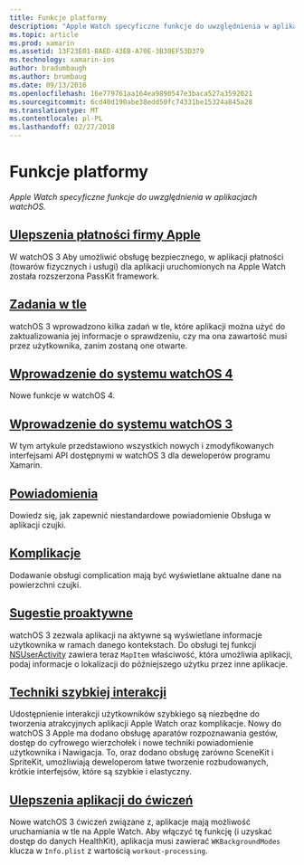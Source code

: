 ```yaml
---
title: Funkcje platformy
description: "Apple Watch specyficzne funkcje do uwzględnienia w aplikacjach watchOS."
ms.topic: article
ms.prod: xamarin
ms.assetid: 13F23E01-BAED-43EB-A70E-3B30EF53D379
ms.technology: xamarin-ios
author: bradumbaugh
ms.author: brumbaug
ms.date: 09/13/2016
ms.openlocfilehash: 16e779761aa164ea9890547e3baca527a3592021
ms.sourcegitcommit: 6cd40d190abe38edd50fc74331be15324a845a28
ms.translationtype: MT
ms.contentlocale: pl-PL
ms.lasthandoff: 02/27/2018
---
```

# <a name="platform-features"></a>Funkcje platformy

_Apple Watch specyficzne funkcje do uwzględnienia w aplikacjach watchOS._

## <a name="apple-pay-enhancementsioswatchosplatformapple-paymd"></a>[Ulepszenia płatności firmy Apple](~/ios/watchos/platform/apple-pay.md)

W watchOS 3 Aby umożliwić obsługę bezpiecznego, w aplikacji płatności (towarów fizycznych i usługi) dla aplikacji uruchomionych na Apple Watch została rozszerzona PassKit framework.

## <a name="background-tasksioswatchosplatformbackground-tasksmd"></a>[Zadania w tle](~/ios/watchos/platform/background-tasks.md)

watchOS 3 wprowadzono kilka zadań w tle, które aplikacji można użyć do zaktualizowania jej informacje o sprawdzeniu, czy ma ona zawartość musi przez użytkownika, zanim zostaną one otwarte.

## <a name="introduction-to-watchos-4introduction-to-watchos4md"></a>[Wprowadzenie do systemu watchOS 4](introduction-to-watchos4.md)

Nowe funkcje w watchOS 4.

## <a name="introduction-to-watchos-3introduction-to-watchos3indexmd"></a>[Wprowadzenie do systemu watchOS 3](introduction-to-watchos3/index.md)

W tym artykule przedstawiono wszystkich nowych i zmodyfikowanych interfejsami API dostępnymi w watchOS 3 dla deweloperów programu Xamarin.

##  <a name="notificationsnotificationsmd"></a>[Powiadomienia](notifications.md)

Dowiedz się, jak zapewnić niestandardowe powiadomienie Obsługa w aplikacji czujki.

##  <a name="complicationscomplicationsmd"></a>[Komplikacje](complications.md)

Dodawanie obsługi complication mają być wyświetlane aktualne dane na powierzchni czujki.


## <a name="proactive-suggestionsioswatchosplatformproactive-suggestionsmd"></a>[Sugestie proaktywne](~/ios/watchos/platform/proactive-suggestions.md)

watchOS 3 zezwala aplikacji na aktywne są wyświetlane informacje użytkownika w ramach danego kontekstach. Do obsługi tej funkcji [NSUserActivity](https://developer.apple.com/reference/foundation/nsuseractivity) zawiera teraz `MapItem` właściwość, która umożliwia aplikacji, podaj informacje o lokalizacji do późniejszego użytku przez inne aplikacje.

## <a name="quick-interaction-techniquesioswatchosplatformquick-interaction-techniquesmd"></a>[Techniki szybkiej interakcji](~/ios/watchos/platform/quick-interaction-techniques.md)

Udostępnienie interakcji użytkowników szybkiego są niezbędne do tworzenia atrakcyjnych aplikacji Apple Watch oraz komplikacje. Nowy do watchOS 3 Apple ma dodano obsługę aparatów rozpoznawania gestów, dostęp do cyfrowego wierzchołek i nowe techniki powiadomienie użytkownika i Nawigacja. To, oraz dodano obsługę zarówno SceneKit i SpriteKit, umożliwiają deweloperom łatwe tworzenie rozbudowanych, krótkie interfejsów, które są szybkie i elastyczny.

## <a name="workout-app-enhancementsioswatchosplatformworkout-appsmd"></a>[Ulepszenia aplikacji do ćwiczeń](~/ios/watchos/platform/workout-apps.md)

Nowe watchOS 3 ćwiczeń związane z, aplikacje mają możliwość uruchamiania w tle na Apple Watch. Aby włączyć tę funkcję (i uzyskać dostęp do danych HealthKit), aplikacja musi zawierać `WKBackgroundModes` klucza w `Info.plist` z wartością `workout-processing`.
